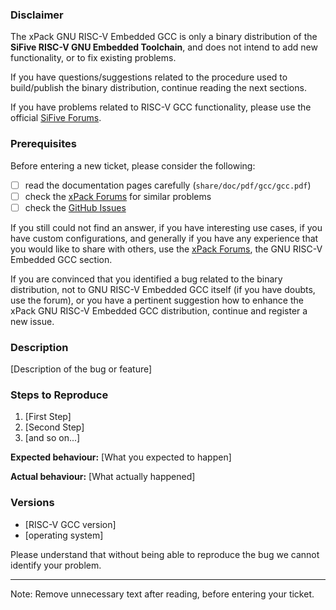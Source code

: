 ### Disclaimer

The xPack GNU RISC-V Embedded GCC is only a binary distribution of
the **SiFive RISC-V GNU Embedded Toolchain**,
and does not intend to add new functionality, or to fix existing problems.

If you have questions/suggestions related to the procedure used to
build/publish the binary distribution, continue reading the next sections.

If you have problems related to RISC-V GCC functionality, please use the
official [SiFive Forums](https://forums.sifive.com/).

### Prerequisites

Before entering a new ticket, please consider the following:

- [ ] read the documentation pages carefully (`share/doc/pdf/gcc/gcc.pdf`)
- [ ] check the [xPack Forums](https://www.tapatalk.com/groups/xpack/) for similar problems
- [ ] check the [GitHub Issues](https://github.com/xpack-dev-tools/riscv-none-embed-gcc-xpack/issues/)

If you still could not find an answer, if you have interesting use
cases, if you have custom configurations, and generally if you have
any experience that you would like to share with others, use the
[xPack Forums](https://www.tapatalk.com/groups/xpack/), the
GNU RISC-V Embedded GCC section.

If you are convinced that you identified a bug related to the binary
distribution, not to GNU RISC-V Embedded GCC itself (if you have doubts,
use the forum), or you have a pertinent suggestion how to enhance the
xPack GNU RISC-V Embedded GCC distribution, continue and register a new issue.

### Description

[Description of the bug or feature]

### Steps to Reproduce

1. [First Step]
2. [Second Step]
3. [and so on...]

**Expected behaviour:** [What you expected to happen]

**Actual behaviour:** [What actually happened]

### Versions

- [RISC-V GCC version]
- [operating system]

Please understand that without being able to reproduce the bug we cannot
identify your problem.

---

Note: Remove unnecessary text after reading, before entering your ticket.
